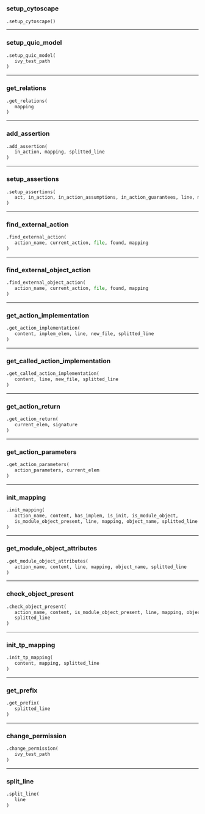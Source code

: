 #


### setup_cytoscape
```python
.setup_cytoscape()
```


----


### setup_quic_model
```python
.setup_quic_model(
   ivy_test_path
)
```


----


### get_relations
```python
.get_relations(
   mapping
)
```


----


### add_assertion
```python
.add_assertion(
   in_action, mapping, splitted_line
)
```


----


### setup_assertions
```python
.setup_assertions(
   act, in_action, in_action_assumptions, in_action_guarantees, line, mapping
)
```


----


### find_external_action
```python
.find_external_action(
   action_name, current_action, file, found, mapping
)
```


----


### find_external_object_action
```python
.find_external_object_action(
   action_name, current_action, file, found, mapping
)
```


----


### get_action_implementation
```python
.get_action_implementation(
   content, implem_elem, line, new_file, splitted_line
)
```


----


### get_called_action_implementation
```python
.get_called_action_implementation(
   content, line, new_file, splitted_line
)
```


----


### get_action_return
```python
.get_action_return(
   current_elem, signature
)
```


----


### get_action_parameters
```python
.get_action_parameters(
   action_parameters, current_elem
)
```


----


### init_mapping
```python
.init_mapping(
   action_name, content, has_implem, is_init, is_module_object,
   is_module_object_present, line, mapping, object_name, splitted_line
)
```


----


### get_module_object_attributes
```python
.get_module_object_attributes(
   action_name, content, line, mapping, object_name, splitted_line
)
```


----


### check_object_present
```python
.check_object_present(
   action_name, content, is_module_object_present, line, mapping, object_name,
   splitted_line
)
```


----


### init_tp_mapping
```python
.init_tp_mapping(
   content, mapping, splitted_line
)
```


----


### get_prefix
```python
.get_prefix(
   splitted_line
)
```


----


### change_permission
```python
.change_permission(
   ivy_test_path
)
```


----


### split_line
```python
.split_line(
   line
)
```

